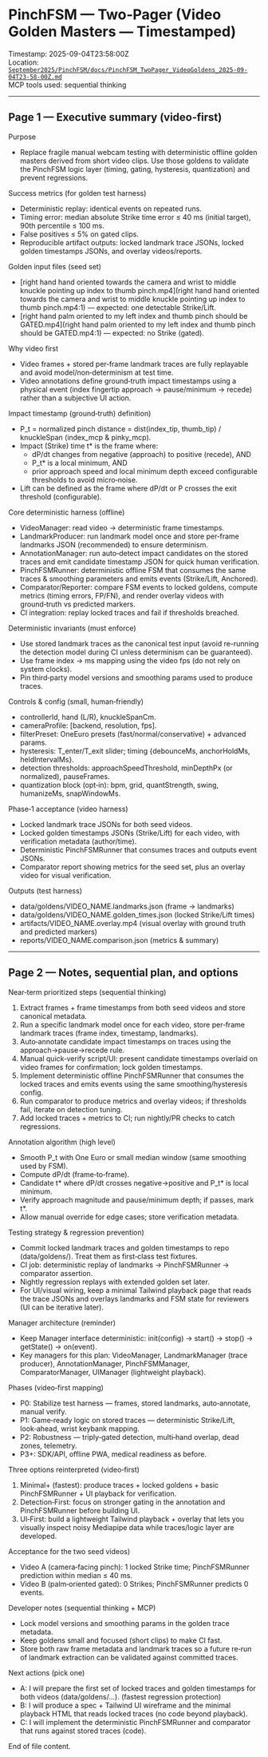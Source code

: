 # PinchFSM — Two‑Pager (Video Golden Masters — Timestamped)

Timestamp: 2025-09-04T23:58:00Z  
Location: [`September2025/PinchFSM/docs/PinchFSM_TwoPager_VideoGoldens_2025-09-04T23-58-00Z.md`](September2025/PinchFSM/docs/PinchFSM_TwoPager_VideoGoldens_2025-09-04T23-58-00Z.md:1)  
MCP tools used: sequential thinking

---

## Page 1 — Executive summary (video‑first)


Purpose

- Replace fragile manual webcam testing with deterministic offline golden masters derived from short video clips. Use those goldens to validate the PinchFSM logic layer (timing, gating, hysteresis, quantization) and prevent regressions.

Success metrics (for golden test harness)

- Deterministic replay: identical events on repeated runs.
- Timing error: median absolute Strike time error ≤ 40 ms (initial target), 90th percentile ≤ 100 ms.
- False positives ≤ 5% on gated clips.
- Reproducible artifact outputs: locked landmark trace JSONs, locked golden timestamps JSONs, and overlay videos/reports.

Golden input files (seed set)

- [right hand hand oriented towards the camera and wrist to middle knuckle pointing up index to thumb pinch.mp4](right hand hand oriented towards the camera and wrist to middle knuckle pointing up index to thumb pinch.mp4:1) — expected: one detectable Strike/Lift.
- [right hand palm oriented to my left index and thumb pinch should be GATED.mp4](right hand palm oriented to my left index and thumb pinch should be GATED.mp4:1) — expected: no Strike (gated).

Why video first

- Video frames + stored per‑frame landmark traces are fully replayable and avoid model/non‑determinism at test time.
- Video annotations define ground‑truth impact timestamps using a physical event (index fingertip approach → pause/minimum → recede) rather than a subjective UI action.

Impact timestamp (ground‑truth) definition)

- P_t = normalized pinch distance = dist(index_tip, thumb_tip) / knuckleSpan (index_mcp & pinky_mcp).
- Impact (Strike) time t\* is the frame where:
  - dP/dt changes from negative (approach) to positive (recede), AND
  - P_t\* is a local minimum, AND
  - prior approach speed and local minimum depth exceed configurable thresholds to avoid micro‑noise.
- Lift can be defined as the frame where dP/dt or P crosses the exit threshold (configurable).

Core deterministic harness (offline)

- VideoManager: read video → deterministic frame timestamps.
- LandmarkProducer: run landmark model once and store per‑frame landmarks JSON (recommended) to ensure determinism.
- AnnotationManager: run auto‑detect impact candidates on the stored traces and emit candidate timestamp JSON for quick human verification.
- PinchFSMRunner: deterministic offline FSM that consumes the same traces & smoothing parameters and emits events (Strike/Lift, Anchored).
- Comparator/Reporter: compare FSM events to locked goldens, compute metrics (timing errors, FP/FN), and render overlay videos with ground‑truth vs predicted markers.
- CI integration: replay locked traces and fail if thresholds breached.

Deterministic invariants (must enforce)

- Use stored landmark traces as the canonical test input (avoid re-running the detection model during CI unless determinism can be guaranteed).
- Use frame index → ms mapping using the video fps (do not rely on system clocks).
- Pin third‑party model versions and smoothing params used to produce traces.

Controls & config (small, human‑friendly)

- controllerId, hand (L/R), knuckleSpanCm.
- cameraProfile: [backend, resolution, fps].
- filterPreset: OneEuro presets (fast/normal/conservative) + advanced params.
- hysteresis: T_enter/T_exit slider; timing {debounceMs, anchorHoldMs, heldIntervalMs}.
- detection thresholds: approachSpeedThreshold, minDepthPx (or normalized), pauseFrames.
- quantization block (opt‑in): bpm, grid, quantStrength, swing, humanizeMs, snapWindowMs.

Phase‑1 acceptance (video harness)

- Locked landmark trace JSONs for both seed videos.
- Locked golden timestamps JSONs (Strike/Lift) for each video, with verification metadata (author/time).
- Deterministic PinchFSMRunner that consumes traces and outputs event JSONs.
- Comparator report showing metrics for the seed set, plus an overlay video for visual verification.

Outputs (test harness)

- data/goldens/VIDEO_NAME.landmarks.json (frame → landmarks)
- data/goldens/VIDEO_NAME.golden_times.json (locked Strike/Lift times)
- artifacts/VIDEO_NAME.overlay.mp4 (visual overlay with ground truth and predicted markers)
- reports/VIDEO_NAME.comparison.json (metrics & summary)

---

## Page 2 — Notes, sequential plan, and options


Near‑term prioritized steps (sequential thinking)

1. Extract frames + frame timestamps from both seed videos and store canonical metadata.
2. Run a specific landmark model once for each video, store per‑frame landmark traces (frame index, timestamp, landmarks).
3. Auto‑annotate candidate impact timestamps on traces using the approach→pause→recede rule.
4. Manual quick‑verify script/UI: present candidate timestamps overlaid on video frames for confirmation; lock golden timestamps.
5. Implement deterministic offline PinchFSMRunner that consumes the locked traces and emits events using the same smoothing/hysteresis config.
6. Run comparator to produce metrics and overlay videos; if thresholds fail, iterate on detection tuning.
7. Add locked traces + metrics to CI; run nightly/PR checks to catch regressions.

Annotation algorithm (high level)

- Smooth P_t with One Euro or small median window (same smoothing used by FSM).
- Compute dP/dt (frame‑to‑frame).
- Candidate t* where dP/dt crosses negative→positive and P_t* is local minimum.
- Verify approach magnitude and pause/minimum depth; if passes, mark t*.
- Allow manual override for edge cases; store verification metadata.

Testing strategy & regression prevention)

- Commit locked landmark traces and golden timestamps to repo (data/goldens/). Treat them as first‑class test fixtures.
- CI job: deterministic replay of landmarks → PinchFSMRunner → comparator assertion.
- Nightly regression replays with extended golden set later.
- For UI/visual wiring, keep a minimal Tailwind playback page that reads the trace JSONs and overlays landmarks and FSM state for reviewers (UI can be iterative later).

Manager architecture (reminder)

- Keep Manager interface deterministic: init(config) → start() → stop() → getState() → on(event).
- Key managers for this plan: VideoManager, LandmarkManager (trace producer), AnnotationManager, PinchFSMManager, ComparatorManager, UIManager (lightweight playback).

Phases (video‑first mapping)

- P0: Stabilize test harness — frames, stored landmarks, auto‑annotate, manual verify.
- P1: Game‑ready logic on stored traces — deterministic Strike/Lift, look‑ahead, wrist keybank mapping.
- P2: Robustness — triply‑gated detection, multi‑hand overlap, dead zones, telemetry.
- P3+: SDK/API, offline PWA, medical readiness as before.

Three options reinterpreted (video‑first)
1) Minimal+ (fastest): produce traces + locked goldens + basic PinchFSMRunner + UI playback for verification.
2) Detection‑First: focus on stronger gating in the annotation and PinchFSMRunner before building UI.
3) UI‑First: build a lightweight Tailwind playback + overlay that lets you visually inspect noisy Mediapipe data while traces/logic layer are developed.

Acceptance for the two seed videos)
- Video A (camera‑facing pinch): 1 locked Strike time; PinchFSMRunner prediction within median ≤ 40 ms.
- Video B (palm‑oriented gated): 0 Strikes; PinchFSMRunner predicts 0 events.

Developer notes (sequential thinking + MCP)
- Lock model versions and smoothing params in the golden trace metadata.
- Keep goldens small and focused (short clips) to make CI fast.
- Store both raw frame metadata and landmark traces so a future re‑run of landmark extraction can be validated against committed traces.

Next actions (pick one)
- A: I will prepare the first set of locked traces and golden timestamps for both videos (data/goldens/...). (fastest regression protection)
- B: I will produce a spec + Tailwind UI wireframe and the minimal playback HTML that reads locked traces (no code beyond playback).
- C: I will implement the deterministic PinchFSMRunner and comparator that runs against stored traces (code).

End of file content.
